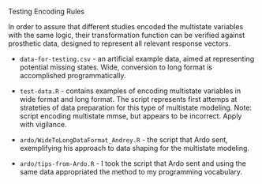 Testing Encoding Rules

In order to assure that different studies encoded the multistate variables with the same logic, their transformation function can be verified against prosthetic data, designed to represent all relevant response vectors. 

- `data-for-testing.csv` - an artificial example data, aimed at representing potential missing states. Wide, conversion to long format is accomplished programmatically.

- `test-data.R` - contains examples of  encoding multistate variables in wide format and long format. The script represents first attemps at strateties of data preparation for this type of multistate modeling. Note: script encoding multistate mmse, but appears to be incorrect. Apply with vigilance. 

- `ardo/WideToLongDataFormat_Andrey.R` - the script that Ardo sent, exemplifying his approach to data shaping for the multistate modeling. 

- `ardo/tips-from-Ardo.R` - I took the script that Ardo sent and using the same data appropriated the method to my programming vocabulary.

